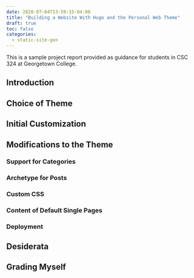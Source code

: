 ```yaml
---
date: 2020-07-04T13:59:15-04:00
title: "Building a Website With Hugo and the Personal Web Theme"
draft: true
toc: false
categories:
  - static-site-gen
---
```


This is a sample project report provided as guidance for students in CSC 324 at Georgetown College.
<!--more-->

## Introduction

## Choice of Theme

## Initial Customization

## Modifications to the Theme

### Support for Categories

### Archetype for Posts

### Custom CSS

### Content of Default Single Pages

### Deployment

## Desiderata

## Grading Myself